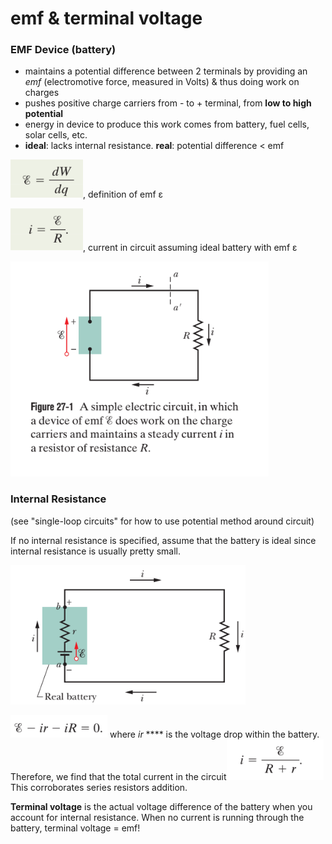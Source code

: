 # emf & terminal voltage

### EMF Device (battery)

* maintains a potential difference between 2 terminals by providing an _emf_ (electromotive force, measured in Volts) & thus doing work on charges
* pushes positive charge carriers from - to + terminal, from **low to high potential**
* energy in device to produce this work comes from battery, fuel cells, solar cells, etc.
* **ideal**: lacks internal resistance. **real**: potential difference < emf

![](<../../.gitbook/assets/image (11) (1).png>), definition of emf ε

![](<../../.gitbook/assets/image (7) (1) (1).png>), current in circuit assuming ideal battery with emf ε

![stealing from textbook...again.](<../../.gitbook/assets/image (16) (1) (1).png>)

### Internal Resistance

(see "single-loop circuits" for how to use potential method around circuit)

If no internal resistance is specified, assume that the battery is ideal since internal resistance is usually pretty small.

![a real battery w/ internal resistance](<../../.gitbook/assets/image (12) (1) (1).png>)

![](<../../.gitbook/assets/image (6) (1).png>) where _ir_ **** is the voltage drop within the battery. Therefore, we find that the total current in the circuit![](<../../.gitbook/assets/image (8) (1) (1) (1).png>)This corroborates series resistors addition.&#x20;

**Terminal voltage** is the actual voltage difference of the battery when you account for internal resistance. When no current is running through the battery, terminal voltage = emf!
